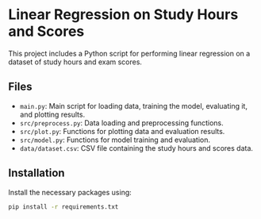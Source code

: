 # Linear Regression on Study Hours and Scores

This project includes a Python script for performing linear regression on a dataset of study hours and exam scores.

## Files

- `main.py`: Main script for loading data, training the model, evaluating it, and plotting results.
- `src/preprocess.py`: Data loading and preprocessing functions.
- `src/plot.py`: Functions for plotting data and evaluation results.
- `src/model.py`: Functions for model training and evaluation.
- `data/dataset.csv`: CSV file containing the study hours and scores data.

## Installation

Install the necessary packages using:

```bash
pip install -r requirements.txt
